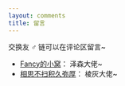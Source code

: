 ```yaml
---
layout: comments
title: 留言
---
```


交换友 ♂ 链可以在评论区留言~

- [Fancy的小窝](https://furdom.top/)： 泽森大佬~
- [相思不扫积久弥厚](http://linhui.fun/)： 棱灰大佬~



